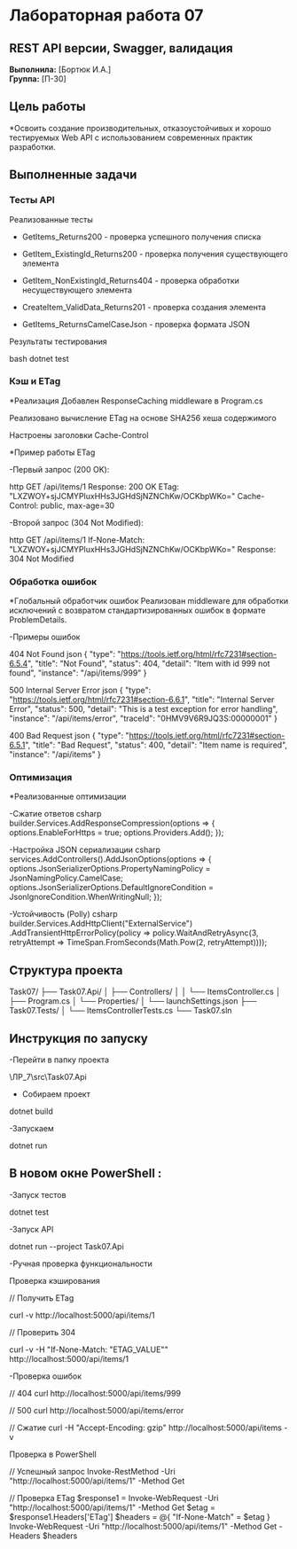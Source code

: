﻿# Лабораторная работа 07

## REST API версии, Swagger, валидация

**Выполнила:** [Бортюк И.А.]  
**Группа:** [П-30] 

## Цель работы

*Освоить создание производительных, отказоустойчивых и хорошо тестируемых Web API с использованием современных практик разработки.

## Выполненные задачи

### Тесты API 
Реализованные тесты
- GetItems_Returns200 - проверка успешного получения списка

- GetItem_ExistingId_Returns200 - проверка получения существующего элемента

- GetItem_NonExistingId_Returns404 - проверка обработки несуществующего элемента

- CreateItem_ValidData_Returns201 - проверка создания элемента

- GetItems_ReturnsCamelCaseJson - проверка формата JSON

Результаты тестирования

bash
dotnet test

### Кэш и ETag 
*Реализация
Добавлен ResponseCaching middleware в Program.cs

Реализовано вычисление ETag на основе SHA256 хеша содержимого

Настроены заголовки Cache-Control

*Пример работы ETag

-Первый запрос (200 OK):

http
GET /api/items/1
Response: 200 OK
ETag: "LXZWOY+sjJCMYPluxHHs3JGHdSjNZNChKw/OCKbpWKo="
Cache-Control: public, max-age=30

-Второй запрос (304 Not Modified):

http
GET /api/items/1
If-None-Match: "LXZWOY+sjJCMYPluxHHs3JGHdSjNZNChKw/OCKbpWKo="
Response: 304 Not Modified

### Обработка ошибок 
*Глобальный обработчик ошибок
Реализован middleware для обработки исключений с возвратом стандартизированных ошибок в формате ProblemDetails.

-Примеры ошибок

404 Not Found
json
{
  "type": "https://tools.ietf.org/html/rfc7231#section-6.5.4",
  "title": "Not Found",
  "status": 404,
  "detail": "Item with id 999 not found",
  "instance": "/api/items/999"
}

500 Internal Server Error
json
{
  "type": "https://tools.ietf.org/html/rfc7231#section-6.6.1",
  "title": "Internal Server Error",
  "status": 500,
  "detail": "This is a test exception for error handling",
  "instance": "/api/items/error",
  "traceId": "0HMV9V6R9JQ3S:00000001"
}

400 Bad Request
json
{
  "type": "https://tools.ietf.org/html/rfc7231#section-6.5.1",
  "title": "Bad Request",
  "status": 400,
  "detail": "Item name is required",
  "instance": "/api/items"
}

### Оптимизация 
*Реализованные оптимизации

-Сжатие ответов
csharp
builder.Services.AddResponseCompression(options =>
{
    options.EnableForHttps = true;
    options.Providers.Add<GzipCompressionProvider>();
});

-Настройка JSON сериализации
csharp
services.AddControllers().AddJsonOptions(options =>
{
    options.JsonSerializerOptions.PropertyNamingPolicy = JsonNamingPolicy.CamelCase;
    options.JsonSerializerOptions.DefaultIgnoreCondition = JsonIgnoreCondition.WhenWritingNull;
});

-Устойчивость (Polly)
csharp
builder.Services.AddHttpClient("ExternalService")
    .AddTransientHttpErrorPolicy(policy => 
        policy.WaitAndRetryAsync(3, retryAttempt => TimeSpan.FromSeconds(Math.Pow(2, retryAttempt))));


## Структура проекта

Task07/
├── Task07.Api/
│   ├── Controllers/
│   │   └── ItemsController.cs
│   ├── Program.cs
│   └── Properties/
│       └── launchSettings.json
├── Task07.Tests/
│   └── ItemsControllerTests.cs
└── Task07.sln



## Инструкция по запуску

-Перейти в папку проекта

\ЛP_7\src\Task07.Api

- Собираем проект

dotnet build

-Запускаем

dotnet run

## В новом окне PowerShell :

-Запуск тестов

dotnet test

-Запуск API

dotnet run --project Task07.Api

-Ручная проверка функциональности

Проверка кэширования

// Получить ETag

curl -v http://localhost:5000/api/items/1

// Проверить 304

curl -v -H "If-None-Match: \"ETAG_VALUE\"" http://localhost:5000/api/items/1

-Проверка ошибок

// 404
curl http://localhost:5000/api/items/999

// 500
curl http://localhost:5000/api/items/error

// Сжатие
curl -H "Accept-Encoding: gzip" http://localhost:5000/api/items -v

Проверка в PowerShell

// Успешный запрос
Invoke-RestMethod -Uri "http://localhost:5000/api/items/1" -Method Get

// Проверка ETag
$response1 = Invoke-WebRequest -Uri "http://localhost:5000/api/items/1" -Method Get
$etag = $response1.Headers['ETag']
$headers = @{ "If-None-Match" = $etag }
Invoke-WebRequest -Uri "http://localhost:5000/api/items/1" -Method Get -Headers $headers